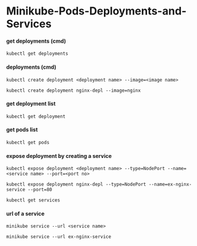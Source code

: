 # Minikube-Pods-Deployments-and-Services

#### get deployments (cmd)
```
kubectl get deployments
```
#### deployments (cmd)
```
kubectl create deployment <deployment name> --image=<image name>
```
```
kubectl create deployment nginx-depl --image=nginx
```
#### get deployment list
```
kubectl get deployment
```
#### get pods list
```
kubectl get pods
```
#### expose deployment by creating a service
```
kubectl expose deployment <deployment name> --type=NodePort --name=<service name> --port=<port no>
```
```
kubectl expose deployment nginx-depl --type=NodePort --name=ex-nginx-service --port=80
```
```
kubectl get services
```
#### url of a service
```
minikube service --url <service name>
```
```
minikube service --url ex-nginx-service
```
